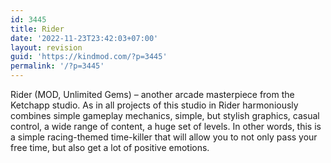 ```yaml
---
id: 3445
title: Rider
date: '2022-11-23T23:42:03+07:00'
layout: revision
guid: 'https://kindmod.com/?p=3445'
permalink: '/?p=3445'
---
```


Rider (MOD, Unlimited Gems) – another arcade masterpiece from the Ketchapp studio. As in all projects of this studio in Rider harmoniously combines simple gameplay mechanics, simple, but stylish graphics, casual control, a wide range of content, a huge set of levels. In other words, this is a simple racing-themed time-killer that will allow you to not only pass your free time, but also get a lot of positive emotions.